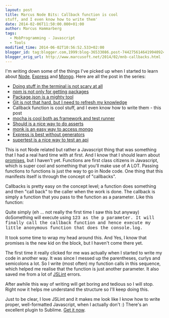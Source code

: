 ```yaml
---
layout: post
title: Marcus Node Bits: Callback function is cool
stuff, and I even know how to write them'
date: 2014-02-06T11:50:00.000+01:00
author: Marcus Hammarberg
tags:
  - MobProgramming - Javascript
  - Tools
modified_time: 2014-06-02T10:56:52.533+02:00
blogger_id: tag:blogger.com,1999:blog-36533086.post-7442756146419940924
blogger_orig_url: http://www.marcusoft.net/2014/02/mnb-callbacks.html
---
```



<div dir="ltr" style="text-align: left;" trbidi="on">

I'm writing down some of the things I've picked up when I started to
learn
about <a href="http://nodejs.org/" target="_blank">Node</a>, <a href="http://expressjs.com/" target="_blank">Express</a> and <a href="http://www.mongodb.org/" target="_blank">Mongo</a>.
Here are all the post in the series:

-   <a href="http://www.marcusoft.net/2014/02/mnb-terminal.html"
    target="_blank">Doing stuff in the terminal is not scary at all</a>
-   <a href="http://www.marcusoft.net/2014/02/mnb-npm.html"
    target="_blank">npm is not only for getting packages</a>
-   <a href="http://www.marcusoft.net/2014/02/mnb-packagejson.html"
    target="_blank">Package.json is a mighty tool</a>
-   <a href="http://www.marcusoft.net/2014/02/mnb-git.html"
    target="_blank">Git is not that hard, but I need to refresh my
    knowledge</a>
-   Callback function is cool stuff, and I even know how to write them -
    this post
-   <span
    style="color: #0000ee; text-decoration: underline;"><a href="http://www.marcusoft.net/2014/02/mnb-mocha.html"
    target="_blank">mocha is cool both as framework and test runner</a>
-   <a href="http://www.marcusoft.net/2014/02/mnb-should.html"
    target="_blank">Should is a nice way to do asserts</a> 
-   <a href="http://www.marcusoft.net/2014/02/mnb-monk.html"
    target="_blank">monk is an easy way to access mongo</a>
-   <a href="http://www.marcusoft.net/2014/02/mnb-express.html"
    target="_blank">Express is best without generators</a>
-   <a href="http://www.marcusoft.net/2014/02/mnb-supertest.html"
    target="_blank">supertest is a nice way to test an api</a>

This is not Node related but rather a Javascript thing that was
something that I had a real hard time with at first. And I know that I
should learn about
<a href="http://www.html5rocks.com/en/tutorials/es6/promises/"
target="_blank">promises</a>, but I haven't yet.
Functions are first class citizens in Javascript,
which is super cool and something that you'll make use of A LOT. Passing
functions to functions is just the way to go in Node code. One thing
that this manifests itself is through the concept of "callbacks".

Callbacks is pretty easy on the concept level; a function does something
and then "call back" to the caller when the work is done. The callback
is simply a function that you pass to the function as a parameter. Like
this function:


Quite simply (eh ... not really the first time I saw this but anyway)
doSomething will execute using <span
style="font-family: Courier New, Courier, monospace;">123 as the
<span style="font-family: Courier New, Courier, monospace;">p
parameter. It will finally call the callback function and hence execute
my little anonymous function that does the <span
style="font-family: Courier New, Courier, monospace;">console.log.

It took some time to wrap my head around this. And Yes, I know that
promises is the new kid on the block, but I haven't come there yet.

The first time it really clicked for me was actually when I started to
write my code in another way. It was since I messed up the parentheses,
curlys and semicolons a lot. So I write (most often) my function calls
in this sequence, which helped me realise that the function is just
another parameter. It also saved me from a lot of
<a href="http://www.jslint.com/" target="_blank">JSLint</a> errors.


After awhile this way of writing will get boring and tedious so I will
stop. Right now it helps me understand the structure so I'll keep doing
this.

Just to be clear, I love JSLint and it makes me look like I know how to
write proper, well-formatted Javascript, when I actually don't :)
There's an excellent plugin to Sublime.
<a href="https://github.com/fbzhong/sublime-jslint" target="_blank">Get
it now</a>. 

</div>

